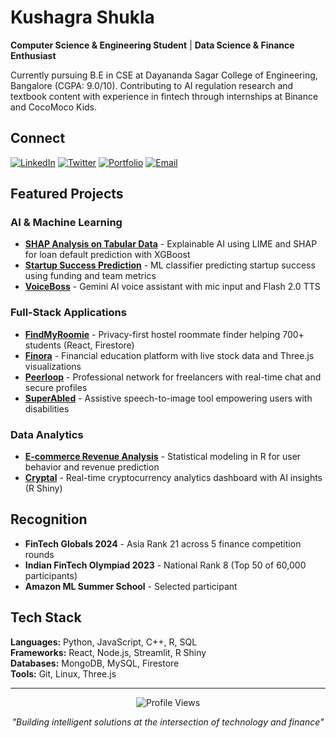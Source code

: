 # Kushagra Shukla

**Computer Science & Engineering Student** | **Data Science & Finance Enthusiast**

Currently pursuing B.E in CSE at Dayananda Sagar College of Engineering, Bangalore (CGPA: 9.0/10). Contributing to AI regulation research and textbook content with experience in fintech through internships at Binance and CocoMoco Kids.

## Connect
[![LinkedIn](https://img.shields.io/badge/LinkedIn-0077B5?style=flat&logo=linkedin&logoColor=white)](https://linkedin.com/in/kushu30)
[![Twitter](https://img.shields.io/badge/Twitter-1DA1F2?style=flat&logo=twitter&logoColor=white)](https://twitter.com/itskushu30)
[![Portfolio](https://img.shields.io/badge/Portfolio-000000?style=flat&logo=About.me&logoColor=white)](https://kushu.vercel.app)
[![Email](https://img.shields.io/badge/Email-D14836?style=flat&logo=gmail&logoColor=white)](mailto:kushu123456789@gmail.com)

## Featured Projects

### AI & Machine Learning
- **[SHAP Analysis on Tabular Data](https://colab.research.google.com/drive/14Ff9rwQRQWyw5pJwwXm38-qs3VUHjDOt?usp=sharing)** - Explainable AI using LIME and SHAP for loan default prediction with XGBoost
- **[Startup Success Prediction](https://startup-success.streamlit.app/)** - ML classifier predicting startup success using funding and team metrics
- **[VoiceBoss](https://github.com/kushu30/voiceboss)** - Gemini AI voice assistant with mic input and Flash 2.0 TTS

### Full-Stack Applications  
- **[FindMyRoomie](https://srmfindmyroomie.vercel.app)** - Privacy-first hostel roommate finder helping 700+ students (React, Firestore)
- **[Finora](https://finora0.vercel.app/home)** - Financial education platform with live stock data and Three.js visualizations
- **[Peerloop](https://peer-loop2-0.vercel.app/)** - Professional network for freelancers with real-time chat and secure profiles
- **[SuperAbled](https://superabled.vercel.app/)** - Assistive speech-to-image tool empowering users with disabilities

### Data Analytics
- **[E-commerce Revenue Analysis](https://ecom-kushu.netlify.app/)** - Statistical modeling in R for user behavior and revenue prediction
- **[Cryptal](https://cryptal.shinyapps.io/cryptal/)** - Real-time cryptocurrency analytics dashboard with AI insights (R Shiny)

## Recognition
- **FinTech Globals 2024** - Asia Rank 21 across 5 finance competition rounds
- **Indian FinTech Olympiad 2023** - National Rank 8 (Top 50 of 60,000 participants)
- **Amazon ML Summer School** - Selected participant

## Tech Stack
**Languages:** Python, JavaScript, C++, R, SQL  
**Frameworks:** React, Node.js, Streamlit, R Shiny  
**Databases:** MongoDB, MySQL, Firestore  
**Tools:** Git, Linux, Three.js

---
<div align="center">

![Profile Views](https://komarev.com/ghpvc/?username=kushu30&color=0e75b6&style=flat)

*"Building intelligent solutions at the intersection of technology and finance"*

</div>
